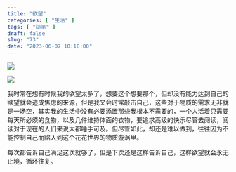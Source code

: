 ```yaml
---
title: "欲望"
categories: [ "生活" ]
tags: [ "随笔" ]
draft: false
slug: "73"
date: "2023-06-07 10:18:00"
---
```



![](https://blog.wangyunzi.com/2023/46db4aa5-1f93-444e-b600-b71aff45e4ed.jpg)

![](https://blog.wangyunzi.com/2023/bdd114af-7758-4840-832e-de600725ca6f.jpg)

我时常在想有时候我的欲望太多了，想要这个想要那个，但却没有能力达到自己的欲望就会造成焦虑的来源，但是我又会时常敲击自己，这些对于物质的需求无非就是一场空，其实我的生活中没有必要添置那些我根本不需要的，一个人活着只需要每天所必须的食物，以及几件维持体面的衣物，要追求高级的快乐尽管去阅读，阅读对于现在的人们来说大都唾手可及。但尽管如此，却还是难以做到，往往因为不能控制自己而陷入到这个花花世界的物质漩涡里。

每次都告诉自己满足这次就够了，但是下次还是这样告诉自己，这样欲望就会永无止境，循环往复。
